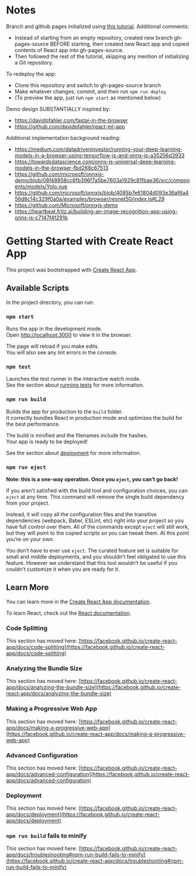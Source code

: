 # Notes

Branch and github pages initialized using [this tutorial](https://github.com/gitname/react-gh-pages). Additional comments:
- Instead of starting from an empty repository, created new branch gh-pages-source BEFORE starting, then created new React app and copied contents of React app into gh-pages-source.
- Then followed the rest of the tutorial, skipping any mention of initializing a Git repository.

To redeploy the app:
- Clone this repository and switch to gh-pages-source branch
- Make whatever changes, commit, and then run `npm run deploy`
- (To preview the app, just run `npm start` as mentioned below)

Demo design SUBSTANTIALLY inspired by:
- https://davidpfahler.com/fastai-in-the-browser
- https://github.com/davidpfahler/react-ml-app

Additional implementation background reading:
- https://medium.com/datadriveninvestor/running-your-deep-learning-models-in-a-browser-using-tensorflow-js-and-onnx-js-a35256d3933
- https://towardsdatascience.com/onnx-js-universal-deep-learning-models-in-the-browser-fbd268c67513
- https://github.com/microsoft/onnxjs-demo/blob/08f48958cc6fb396f7a5be7603a1929c81fbae36/src/components/models/Yolo.vue
- https://github.com/microsoft/onnxjs/blob/4085b7e61804d093e36af6a456d8c14c329f0a0a/examples/browser/resnet50/index.js#L29
- https://github.com/Microsoft/onnxjs-demo
- https://heartbeat.fritz.ai/building-an-image-recognition-app-using-onnx-js-c7147f4f291b

# Getting Started with Create React App

This project was bootstrapped with [Create React App](https://github.com/facebook/create-react-app).

## Available Scripts

In the project directory, you can run:

### `npm start`

Runs the app in the development mode.\
Open [http://localhost:3000](http://localhost:3000) to view it in the browser.

The page will reload if you make edits.\
You will also see any lint errors in the console.

### `npm test`

Launches the test runner in the interactive watch mode.\
See the section about [running tests](https://facebook.github.io/create-react-app/docs/running-tests) for more information.

### `npm run build`

Builds the app for production to the `build` folder.\
It correctly bundles React in production mode and optimizes the build for the best performance.

The build is minified and the filenames include the hashes.\
Your app is ready to be deployed!

See the section about [deployment](https://facebook.github.io/create-react-app/docs/deployment) for more information.

### `npm run eject`

**Note: this is a one-way operation. Once you `eject`, you can’t go back!**

If you aren’t satisfied with the build tool and configuration choices, you can `eject` at any time. This command will remove the single build dependency from your project.

Instead, it will copy all the configuration files and the transitive dependencies (webpack, Babel, ESLint, etc) right into your project so you have full control over them. All of the commands except `eject` will still work, but they will point to the copied scripts so you can tweak them. At this point you’re on your own.

You don’t have to ever use `eject`. The curated feature set is suitable for small and middle deployments, and you shouldn’t feel obligated to use this feature. However we understand that this tool wouldn’t be useful if you couldn’t customize it when you are ready for it.

## Learn More

You can learn more in the [Create React App documentation](https://facebook.github.io/create-react-app/docs/getting-started).

To learn React, check out the [React documentation](https://reactjs.org/).

### Code Splitting

This section has moved here: [https://facebook.github.io/create-react-app/docs/code-splitting](https://facebook.github.io/create-react-app/docs/code-splitting)

### Analyzing the Bundle Size

This section has moved here: [https://facebook.github.io/create-react-app/docs/analyzing-the-bundle-size](https://facebook.github.io/create-react-app/docs/analyzing-the-bundle-size)

### Making a Progressive Web App

This section has moved here: [https://facebook.github.io/create-react-app/docs/making-a-progressive-web-app](https://facebook.github.io/create-react-app/docs/making-a-progressive-web-app)

### Advanced Configuration

This section has moved here: [https://facebook.github.io/create-react-app/docs/advanced-configuration](https://facebook.github.io/create-react-app/docs/advanced-configuration)

### Deployment

This section has moved here: [https://facebook.github.io/create-react-app/docs/deployment](https://facebook.github.io/create-react-app/docs/deployment)

### `npm run build` fails to minify

This section has moved here: [https://facebook.github.io/create-react-app/docs/troubleshooting#npm-run-build-fails-to-minify](https://facebook.github.io/create-react-app/docs/troubleshooting#npm-run-build-fails-to-minify)
